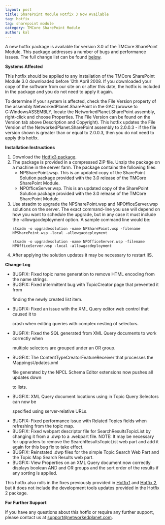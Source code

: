 ```yaml
---
layout: post
title: SharePoint Module Hotfix 3 Now Available
tag: hotfix
tag: sharepoint module
category: TMCore SharePoint Module
author: kal
---
```

A new hotfix package is available for version 3.0 of the TMCore SharePoint Module. This package addresses a number of bugs and performance issues. The full change list can be found <a href="#changelog">below</a>.

<strong>Systems Affected</strong>

This hotfix should be applied to any installation of the TMCore SharePoint Module 3.0 downloaded before 12th April 2008. If you downloaded your copy of the software from our site on or after this date, the hotfix is included in the package and you do not need to apply it again.

To determine if your system is affected, check the File Version property of the assembly NetworkedPlanet.SharePoint in the GAC (browse to C:WindowsASSEMBLY, locate the NetworkedPlanet.SharePoint assembly, right-click and choose Properties. The File Version can be found on the Version tab above Description and Copyright). This hotfix updates the File Version of the NetworkedPlanet.SharePoint assembly to 2.0.0.3 - if the file version shown is greater than or equal to 2.0.0.3, then you do not need to apply this hotfix.

<strong>Installation Instructions</strong>

<ol>

<li>Download the <a href="http://www.networkedplanet.com/download/spmodule/NetworkedPlanet.SharePoint.3.0.Hotfix3.zip">Hotfix3 package</a>.</li>

<li>The package is provided in a compressed ZIP file. Unzip the package on a machine in the server farm. The package contains the following files:

<ul>

<li>NPSharePoint.wsp. This is an updated copy of the SharePoint Solution package provided with the 3.0 release of the TMCore SharePoint Module.</li>

<li>NPOfficeServer.wsp. This is an updated copy of the SharePoint Solution package provided with the 3.0 release of the TMCore SharePoint Module.</li>

</ul>

<li>Use stsadm to upgrade the NPSharePoint.wsp and NPOfficeServer.wsp solutions on the server. The exact command-line you use will depend on how you want to schedule the upgrade, but in any case it must include the -allowgacdeployment option. A sample command line would be:<br/>

<code>stsadm -o upgradesolution -name NPSharePoint.wsp -filename NPSharePoint.wsp -local -allowgacdeployment</code><br/>

<code>stsadm -o upgradesolution -name NPOfficeServer.wsp -filename NPOfficeServer.wsp -local -allowgacdeployment</code><br/>

</li>

<li>After applying the solution updates it may be necessary to restart IIS.</li>

</ol>

<a name="changelog"><strong>Change Log</strong></a>

<ul>

<li>BUGFIX: Fixed topic name generation to remove HTML encoding from the name strings.

</li><li>BUGFIX: Fixed intermittent bug with TopicCreator page that prevented it from

finding the newly created list item.

</li><li>BUGFIX: Fixed an issue with the XML Query editor web control that caused it to

crash when editing queries with complex nesting of selectors.

</li><li>BUGFIX: Fixed the SQL generated from XML Query documents to work correctly when

multiple selectors are grouped under an OR group.

</li><li>BUGFIX: The ContentTypeCreatorFeatureReceiver that processes the MappingsUpdates.xml

file generated by the NPCL Schema Editor extensions now pushes all updates down

to lists.

</li><li>BUGFIX: XML Query document locations using in Topic Query Selectors can now be

specified using server-relative URLs.

</li><li>BUGFIX: Fixed performance issue with Related Topics fields when refreshing from the topic map.

</li><li>BUGFIX: Fixed webpart descriptor file for SearchResultsTopicList by changing it from a .dwp to a .webpart file. NOTE: It may be necessary for upgraders to remove the SearchResultsTopicList web part and add it again for this bug fix to take effect.

</li><li>BUGFIX: Reinstated .dwp files for the simple Topic Search Web Part and the Topic Map Search Results web part.

</li><li>BUGFIX: View Properties on an XML Query document now correctly displays boolean AND and OR groups and the sort order of the results if any sorting is applied.

</li>

</ul>

This hotfix also rolls in the fixes previously provided in <a href="http://www.networkedplanet.com/sharepoint-module-topic-creator-hotfix/">Hotfix1</a> and <a href="http://www.networkedplanet.com/sharepoint-module-hotfix-2/">Hotfix 2</a>, but it does not include the development tools updates provided in the Hotfix 2 package.

<strong>For Further Support</strong>

If you have any questions about this hotfix or require any further support, please contact us at support@networkedplanet.com.

